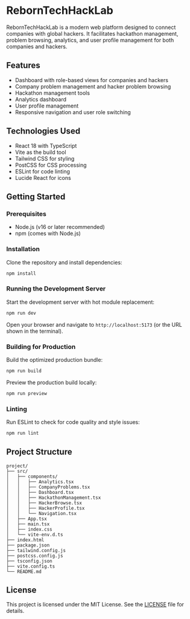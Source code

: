 # RebornTechHackLab

RebornTechHackLab is a modern web platform designed to connect companies with global hackers. It facilitates hackathon management, problem browsing, analytics, and user profile management for both companies and hackers.

## Features

- Dashboard with role-based views for companies and hackers
- Company problem management and hacker problem browsing
- Hackathon management tools
- Analytics dashboard
- User profile management
- Responsive navigation and user role switching

## Technologies Used

- React 18 with TypeScript
- Vite as the build tool
- Tailwind CSS for styling
- PostCSS for CSS processing
- ESLint for code linting
- Lucide React for icons

## Getting Started

### Prerequisites

- Node.js (v16 or later recommended)
- npm (comes with Node.js)

### Installation

Clone the repository and install dependencies:

```bash
npm install
```

### Running the Development Server

Start the development server with hot module replacement:

```bash
npm run dev
```

Open your browser and navigate to `http://localhost:5173` (or the URL shown in the terminal).

### Building for Production

Build the optimized production bundle:

```bash
npm run build
```

Preview the production build locally:

```bash
npm run preview
```

### Linting

Run ESLint to check for code quality and style issues:

```bash
npm run lint
```

## Project Structure

```
project/
├── src/
│   ├── components/
│   │   ├── Analytics.tsx
│   │   ├── CompanyProblems.tsx
│   │   ├── Dashboard.tsx
│   │   ├── HackathonManagement.tsx
│   │   ├── HackerBrowse.tsx
│   │   ├── HackerProfile.tsx
│   │   └── Navigation.tsx
│   ├── App.tsx
│   ├── main.tsx
│   ├── index.css
│   └── vite-env.d.ts
├── index.html
├── package.json
├── tailwind.config.js
├── postcss.config.js
├── tsconfig.json
├── vite.config.ts
└── README.md
```

## License

This project is licensed under the MIT License. See the [LICENSE](LICENSE) file for details.
